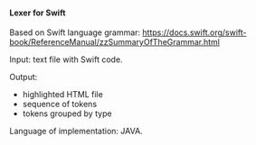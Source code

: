 #### Lexer for Swift

Based on Swift language grammar:
https://docs.swift.org/swift-book/ReferenceManual/zzSummaryOfTheGrammar.html

Input: text file with Swift code.

Output: 
* highlighted HTML file
* sequence of tokens
* tokens grouped by type

Language of implementation: JAVA.

